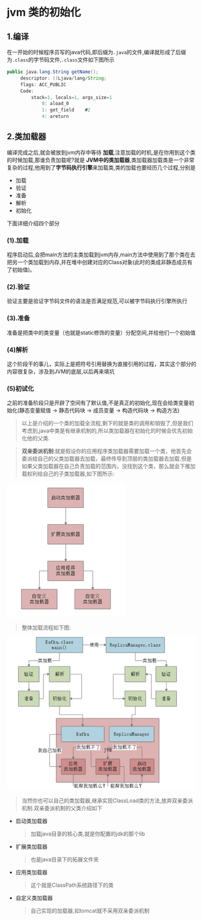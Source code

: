 # jvm 类的初始化

## 1.编译
在一开始的时候程序员写的java代码,即后缀为`.java`的文件,编译就形成了后缀为`.class`的字节码文件,`.class`文件如下图所示
```java
public java.lang.String getName();
     descriptor: ()Ljava/lang/String;
     flags: ACC_PUBLIC
     Code:
         stack=1, locals=1, args_size=1
             0: aload_0
             1: get_field    #2
             4: areturn
```
## 2.类加载器
编译完成之后,就会被放到jvm内存中等待 **加载**,注意加载的时机,是在你用到这个类的时候加载,那谁负责加载呢?就是 **JVM中的类加载器**,类加载器加载类是一个非常复杂的过程,他用到了**字节码执行引擎**来加载类,类的加载也要经历几个过程,分别是
* 加载
* 验证
* 准备
* 解析
* 初始化
  
下面详细介绍四个部分

### (1).加载
程序启动后,会把main方法的主类加载到jvm内存,main方法中使用到了那个类在去把另一个类加载到内存,并在堆中创建对应的Class对象(此时的类成非静态成员有了初始值)。
### (2).验证
验证主要是验证字节码文件的语法是否满足规范,可以被字节码执行引擎所执行
### (3).准备
准备是把类中的类变量（也就是static修饰的变量）分配空间,并给他们一个初始值

### (4)解析
这个阶段干的事儿，实际上是把符号引用替换为直接引用的过程，其实这个部分的内容很复杂，涉及到JVM的底层,以后再来填坑

### (5)初试化
之前的准备阶段只是开辟了空间有了默认值,不是真正的初始化,现在会给类变量初始化(​ 静态变量赋值 -> 静态代码块 -> 成员变量 -> 构造代码块 -> 构造方法)

>以上是介绍的一个类的加载全流程,剩下的就是类的调用和销毁了,但是我们考虑到,java中类是有继承机制的,所以类加载器在初始化的时候会优先初始化他的父类.

>**双亲委派机制**:就是假设你的应用程序类加载器需要加载一个类，他首先会委派给自己的父类加载器去加载，最终传导到顶层的类加载器去加载.但是如果父类加载器在自己负责加载的范围内，没找到这个类，那么就会下推加载权利给自己的子类加载器,如下图所示:

![](https://raw.githubusercontent.com/Haiyang-coder/ImageRepository/main/202210191035489.png)

>整体加载流程如下图:

![](https://raw.githubusercontent.com/Haiyang-coder/ImageRepository/main/image-20220913152526157.png)

>当然你也可以自己的类加载器,继承实现ClassLoad类的方法,放弃双亲委派机制.双亲委派机制的父类介绍如下
* 启动类加载器
  > 加载java目录的核心类,就是你配置的jdk的那个lib
* 扩展类加载器
  >也是java目录下的拓展文件夹
* 应用类加载器
  >这个就是ClassPath系统路径下的类
* 自定义类加载器
  >自己实现的加载器,如tomcat就不采用双亲委派机制
